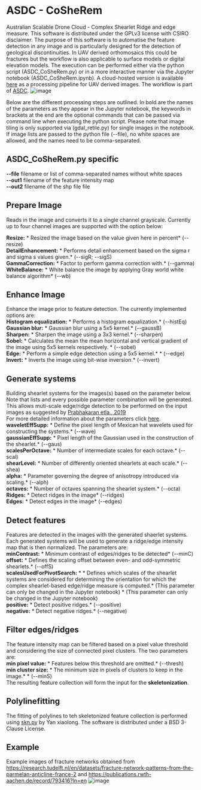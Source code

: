 # ASDC - CoSheRem
Australian Scalable Drone Cloud - Complex Shearlet Ridge and edge measure. This software is distributed under the GPLv3 license with CSIRO disclaimer. The purpose of this software is to automatise the feature detection in any image and is particularly designed for the detection of geological discontinuities. In UAV derived orthomosaics this could be fractures but the workflow is also applicable to surface models or digital elevation models. The execution can be performed either via the python script (ASDC_CoSheRem.py) or in a more interactive manner via the Jupyter notebook (ASDC_CoSheRem.ipynb). A cloud-hosted version is available [here](https://asdc.cloud.edu.au) as a processing pipeline for UAV derived images. 
The workflow is part of [ASDC](https://asdc.io/).
![image](https://user-images.githubusercontent.com/82503083/190591385-dca6b50e-7555-4ebe-9c2c-99d71b9dbc34.png)

Below are the different processing steps are outlined. In bold are the names of the parameters as they appear in the Jupyter notebook, the keywords in brackets at the end are the optional commands that can be passed via command line when executing the python script. Please note that image tiling is only supported via (gdal_retile.py) for single images in the notebook. If image lists are passed to the python file (--file), no white spaces are allowed, and the names need to be comma-separated.

## ASDC_CoSheRem.py specific
**--file** filename or list of comma-separated names without white spaces  <br />
**--out1** filename of the feature intensity map  <br />
**--out2** filename of the shp file file <br />

## Prepare Image
Reads in the image and converts it to a single channel grayscale.
Currently up to four channel images are supported with the option below:

**Resize:** * Resized the image based on the value given here in percent* (--resize) <br />
**DetailEnhancement:** * Performs detail enhancement based on the sigma r and sigma s values given.* (--sigR; --sigS) <br />
**GammaCorrection:** * Factor to perform gamma correction with.* (--gamma) <br />
**WhiteBalance:** * White balance the image by applying Gray world white balance algorithm* (--wb) <br />

## Enhance Image
Enhance the image prior to feature detection. 
The currently implemented options are: <br/>
**Histogram equalization:** * Performs a histogram equalization.* (--histEq) <br />
**Gaussian blur:** * Gaussian blur using a 5x5 kernel.* (--gaussB) <br />
**Sharpen:** * Sharpen the image using a 3x3 kernel.* (--sharpen) <br />
**Sobel:** * Calculates the mean the mean horizontal and vertical gradient of the image using 5x5 kernels respectively. * (--sobel) <br />
**Edge:** * Perform a simple edge detection using a 5x5 kernel.* * (--edge) <br />
 **Invert:** * Inverts the image using bit-wise inversion.* (--invert) <br />
 
## Generate systems
Building shearlet systems for the images(s) based on the parameter below. Note that lists and every possible parameter combination will be generated. This allows muti-scale edge/ridge detection to be performed on the input images as suggested by [Prabhakaran etla., 2019](https://doi.org/10.5194/se-10-2137-2019) <br />
For more detailed information about the parameters click [here](http://www.math.uni-bremen.de/cda/software/CoShREM_Parameter_Guide.pdf). <br />
**waveletEffSupp:** * Define the pixel length of Mexican hat wavelets used for constructing the systems.* (--wave) <br />
**gaussianEffSupp:** * Pixel length of the Gaussian used in the construction of the shearlet.* (--gaus) <br />
**scalesPerOctave:** * Number of intermediate scales for each octave.* (--scal) <br />
**shearLevel:** * Number of differently oriented shearlets at each scale.* (--shea) <br />
**alpha:** * Parameter governing the degree of anisotropy introduced via scaling.* (--alph) <br />
**octaves:** * Number of octaves spanning the shearlet system.* (--octa) <br />
**Ridges:** * Detect ridges in the image* (--ridges) <br />
**Edges:** * Detect edges in the image* (--edges) <br />

## Detect features
Features are detected in the images with the generated shaerlet systems. Each generated systems will be used to generate a ridge/edge intensity map that is then normalized. The parameters are: <br />
**minContrast:** * Minimum contrast of edges/ridges to be detected* (--minC) <br/>
**offset:** * Defines the scaling offset between even- and odd-symmetric shearlets.* (--offS) <br />
**scalesUsedForPivotSearch:** * * Defines which scales of the shearlet systems are considered for determining the orientation for which the complex shearlet-based edge/ridge measure is computed.* (This parameter can only be changed in the Jupyter notebook) * (This parameter can only be changed in the Jupyter notebook) <br />
**positive:** * Detect positive ridges.* (--positive) <br />
**negative:** * Detect negative ridges.* (--negative) <br />

## Filter edges/ridges
The feature intensity map can be filtered based on a pixel value threshold and considering the size of connected pixel clusters. The two parameters are: <br />
**min pixel value:** * Features below this threshold are omitted.* (--thresh) <br />
**min cluster size:** * The minimum size in pixels of clusters to keep in the image.* * (--minS) <br />
The resulting feature collection will form the input for the **skeletonization**. 

## Polylinefitting
The fitting of polylines to teh skeletonized feature collection is performed using [skn.py](https://github.com/Image-Py/sknw) by Yan xiaolong.
The software is distributed under a BSD 3-Clause License.

## Example
Example images of fracture networks obtained from https://research.tudelft.nl/en/datasets/fracture-network-patterns-from-the-parmelan-anticline-france-2
and https://publications.rwth-aachen.de/record/793416?ln=en 
![image](https://user-images.githubusercontent.com/82503083/190591211-6fe74e9f-1570-4ebc-8837-c9f71c08f9a2.png)
